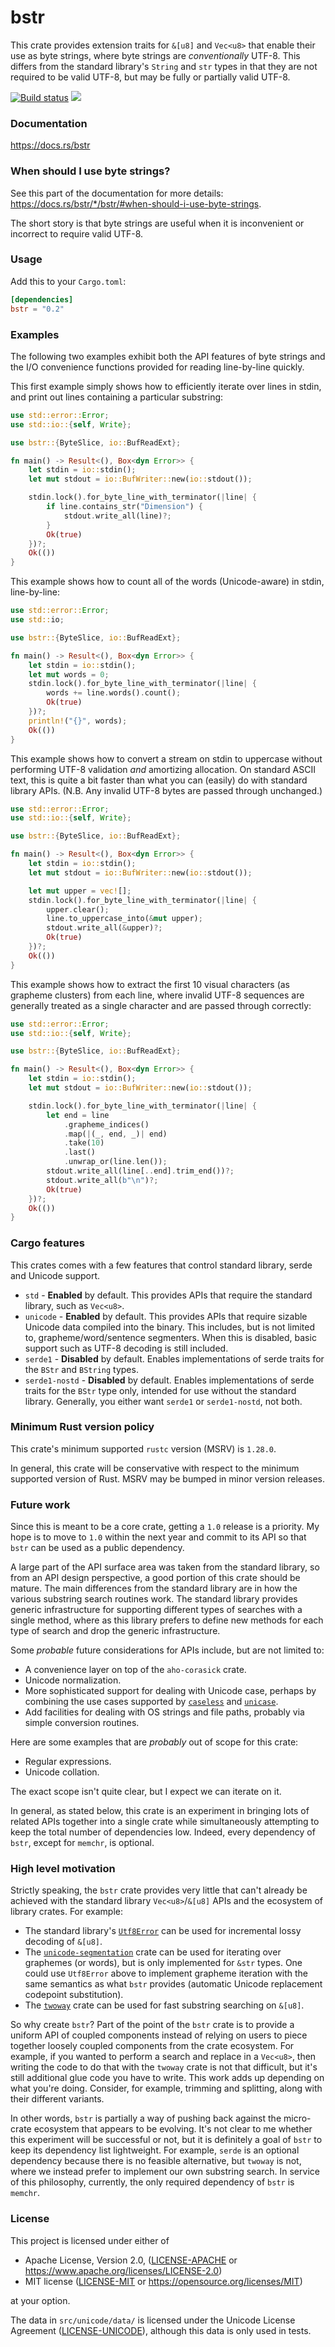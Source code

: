 bstr
====
This crate provides extension traits for `&[u8]` and `Vec<u8>` that enable
their use as byte strings, where byte strings are _conventionally_ UTF-8. This
differs from the standard library's `String` and `str` types in that they are
not required to be valid UTF-8, but may be fully or partially valid UTF-8.

[![Build status](https://github.com/BurntSushi/bstr/workflows/ci/badge.svg)](https://github.com/BurntSushi/bstr/actions)
[![](https://meritbadge.herokuapp.com/bstr)](https://crates.io/crates/bstr)


### Documentation

https://docs.rs/bstr


### When should I use byte strings?

See this part of the documentation for more details:
https://docs.rs/bstr/*/bstr/#when-should-i-use-byte-strings.

The short story is that byte strings are useful when it is inconvenient or
incorrect to require valid UTF-8.


### Usage

Add this to your `Cargo.toml`:

```toml
[dependencies]
bstr = "0.2"
```


### Examples

The following two examples exhibit both the API features of byte strings and
the I/O convenience functions provided for reading line-by-line quickly.

This first example simply shows how to efficiently iterate over lines in
stdin, and print out lines containing a particular substring:

```rust
use std::error::Error;
use std::io::{self, Write};

use bstr::{ByteSlice, io::BufReadExt};

fn main() -> Result<(), Box<dyn Error>> {
    let stdin = io::stdin();
    let mut stdout = io::BufWriter::new(io::stdout());

    stdin.lock().for_byte_line_with_terminator(|line| {
        if line.contains_str("Dimension") {
            stdout.write_all(line)?;
        }
        Ok(true)
    })?;
    Ok(())
}
```

This example shows how to count all of the words (Unicode-aware) in stdin,
line-by-line:

```rust
use std::error::Error;
use std::io;

use bstr::{ByteSlice, io::BufReadExt};

fn main() -> Result<(), Box<dyn Error>> {
    let stdin = io::stdin();
    let mut words = 0;
    stdin.lock().for_byte_line_with_terminator(|line| {
        words += line.words().count();
        Ok(true)
    })?;
    println!("{}", words);
    Ok(())
}
```

This example shows how to convert a stream on stdin to uppercase without
performing UTF-8 validation _and_ amortizing allocation. On standard ASCII
text, this is quite a bit faster than what you can (easily) do with standard
library APIs. (N.B. Any invalid UTF-8 bytes are passed through unchanged.)

```rust
use std::error::Error;
use std::io::{self, Write};

use bstr::{ByteSlice, io::BufReadExt};

fn main() -> Result<(), Box<dyn Error>> {
    let stdin = io::stdin();
    let mut stdout = io::BufWriter::new(io::stdout());

    let mut upper = vec![];
    stdin.lock().for_byte_line_with_terminator(|line| {
        upper.clear();
        line.to_uppercase_into(&mut upper);
        stdout.write_all(&upper)?;
        Ok(true)
    })?;
    Ok(())
}
```

This example shows how to extract the first 10 visual characters (as grapheme
clusters) from each line, where invalid UTF-8 sequences are generally treated
as a single character and are passed through correctly:

```rust
use std::error::Error;
use std::io::{self, Write};

use bstr::{ByteSlice, io::BufReadExt};

fn main() -> Result<(), Box<dyn Error>> {
    let stdin = io::stdin();
    let mut stdout = io::BufWriter::new(io::stdout());

    stdin.lock().for_byte_line_with_terminator(|line| {
        let end = line
            .grapheme_indices()
            .map(|(_, end, _)| end)
            .take(10)
            .last()
            .unwrap_or(line.len());
        stdout.write_all(line[..end].trim_end())?;
        stdout.write_all(b"\n")?;
        Ok(true)
    })?;
    Ok(())
}
```


### Cargo features

This crates comes with a few features that control standard library, serde
and Unicode support.

* `std` - **Enabled** by default. This provides APIs that require the standard
  library, such as `Vec<u8>`.
* `unicode` - **Enabled** by default. This provides APIs that require sizable
  Unicode data compiled into the binary. This includes, but is not limited to,
  grapheme/word/sentence segmenters. When this is disabled, basic support such
  as UTF-8 decoding is still included.
* `serde1` - **Disabled** by default. Enables implementations of serde traits
  for the `BStr` and `BString` types.
* `serde1-nostd` - **Disabled** by default. Enables implementations of serde
  traits for the `BStr` type only, intended for use without the standard
  library. Generally, you either want `serde1` or `serde1-nostd`, not both.


### Minimum Rust version policy

This crate's minimum supported `rustc` version (MSRV) is `1.28.0`.

In general, this crate will be conservative with respect to the minimum
supported version of Rust. MSRV may be bumped in minor version releases.


### Future work

Since this is meant to be a core crate, getting a `1.0` release is a priority.
My hope is to move to `1.0` within the next year and commit to its API so that
`bstr` can be used as a public dependency.

A large part of the API surface area was taken from the standard library, so
from an API design perspective, a good portion of this crate should be mature.
The main differences from the standard library are in how the various substring
search routines work. The standard library provides generic infrastructure for
supporting different types of searches with a single method, where as this
library prefers to define new methods for each type of search and drop the
generic infrastructure.

Some _probable_ future considerations for APIs include, but are not limited to:

* A convenience layer on top of the `aho-corasick` crate.
* Unicode normalization.
* More sophisticated support for dealing with Unicode case, perhaps by
  combining the use cases supported by [`caseless`](https://docs.rs/caseless)
  and [`unicase`](https://docs.rs/unicase).
* Add facilities for dealing with OS strings and file paths, probably via
  simple conversion routines.

Here are some examples that are _probably_ out of scope for this crate:

* Regular expressions.
* Unicode collation.

The exact scope isn't quite clear, but I expect we can iterate on it.

In general, as stated below, this crate is an experiment in bringing lots of
related APIs together into a single crate while simultaneously attempting to
keep the total number of dependencies low. Indeed, every dependency of `bstr`,
except for `memchr`, is optional.


### High level motivation

Strictly speaking, the `bstr` crate provides very little that can't already be
achieved with the standard library `Vec<u8>`/`&[u8]` APIs and the ecosystem of
library crates. For example:

* The standard library's
  [`Utf8Error`](https://doc.rust-lang.org/std/str/struct.Utf8Error.html)
  can be used for incremental lossy decoding of `&[u8]`.
* The
  [`unicode-segmentation`](https://unicode-rs.github.io/unicode-segmentation/unicode_segmentation/index.html)
  crate can be used for iterating over graphemes (or words), but is only
  implemented for `&str` types. One could use `Utf8Error` above to implement
  grapheme iteration with the same semantics as what `bstr` provides (automatic
  Unicode replacement codepoint substitution).
* The [`twoway`](https://docs.rs/twoway) crate can be used for
  fast substring searching on `&[u8]`.

So why create `bstr`? Part of the point of the `bstr` crate is to provide a
uniform API of coupled components instead of relying on users to piece together
loosely coupled components from the crate ecosystem. For example, if you wanted
to perform a search and replace in a `Vec<u8>`, then writing the code to do
that with the `twoway` crate is not that difficult, but it's still additional
glue code you have to write. This work adds up depending on what you're doing.
Consider, for example, trimming and splitting, along with their different
variants.

In other words, `bstr` is partially a way of pushing back against the
micro-crate ecosystem that appears to be evolving. It's not clear to me whether
this experiment will be successful or not, but it is definitely a goal of
`bstr` to keep its dependency list lightweight. For example, `serde` is an
optional dependency because there is no feasible alternative, but `twoway` is
not, where we instead prefer to implement our own substring search. In service
of this philosophy, currently, the only required dependency of `bstr` is
`memchr`.


### License

This project is licensed under either of

 * Apache License, Version 2.0, ([LICENSE-APACHE](LICENSE-APACHE) or
   https://www.apache.org/licenses/LICENSE-2.0)
 * MIT license ([LICENSE-MIT](LICENSE-MIT) or
   https://opensource.org/licenses/MIT)

at your option.

The data in `src/unicode/data/` is licensed under the Unicode License Agreement
([LICENSE-UNICODE](https://www.unicode.org/copyright.html#License)), although
this data is only used in tests.
